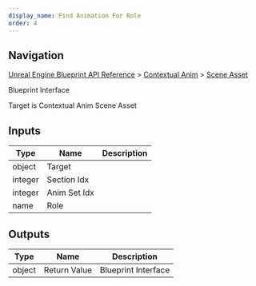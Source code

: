 ```yaml
---
display_name: Find Animation For Role
order: 4
---
```

## Navigation

[Unreal Engine Blueprint API Reference](https://dev.epicgames.com/documentation/en-us/unreal-engine/BlueprintAPI) > [Contextual Anim](https://dev.epicgames.com/documentation/en-us/unreal-engine/BlueprintAPI/ContextualAnim) > [Scene Asset](https://dev.epicgames.com/documentation/en-us/unreal-engine/BlueprintAPI/ContextualAnim/SceneAsset)

Blueprint Interface

Target is Contextual Anim Scene Asset

## Inputs

| Type | Name | Description |
| --- | --- | --- |
| object | Target |  |
| integer | Section Idx |  |
| integer | Anim Set Idx |  |
| name | Role |  |

## Outputs

| Type | Name | Description |
| --- | --- | --- |
| object | Return Value | Blueprint Interface |
